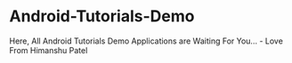 # Android-Tutorials-Demo
Here, All Android Tutorials Demo Applications are Waiting For You... -  Love From Himanshu Patel
